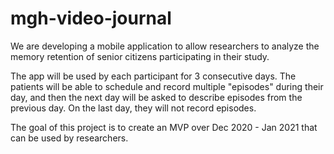# mgh-video-journal

We are developing a mobile application to allow researchers to analyze the memory retention of senior citizens participating in their study. 

The app will be used by each participant for 3 consecutive days. The patients will be able to schedule and record multiple "episodes" during their day, and then the next day will be asked to describe episodes from the previous day. On the last day, they will not record episodes. 

The goal of this project is to create an MVP over Dec 2020 - Jan 2021 that can be used by researchers.
